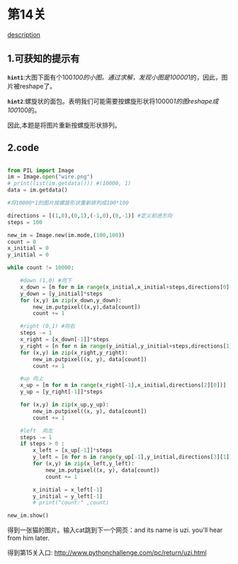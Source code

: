 # 第14关

[description](http://www.pythonchallenge.com/pc/return/italy.html)

## 1.可获知的提示有  
**`hint1`**:大图下面有个100*100的小图。通过求解，发现小图是10000*1的，因此，图片被reshape了。  

**`hint2`**:螺旋状的面包。表明我们可能需要按螺旋形状将10000*1的图reshape成100*100的。  

因此,本题是将图片重新按螺旋形状排列。  

## 2.code
```python

from PIL import Image
im = Image.open("wire.png")
# print(list(im.getdata())) #(10000, 1)
data = im.getdata()

#将10000*1的图片按螺旋形状重新排列成100*100

directions = [(1,0),(0,1),(-1,0),(0,-1)] #定义前进方向
steps = 100

new_im = Image.new(im.mode,(100,100))
count = 0
x_initial = 0
y_initial = 0

while count != 10000:

    #down (1,0) #向下
    x_down = [m for m in range(x_initial,x_initial+steps,directions[0][0])]
    y_down = [y_initial]*steps
    for (x,y) in zip(x_down,y_down):
        new_im.putpixel((x,y),data[count])
        count += 1

    #right (0,1) #向右
    steps -= 1
    x_right = [x_down[-1]]*steps
    y_right = [n for n in range(y_initial,y_initial+steps,directions[1][1])]
    for (x,y) in zip(x_right,y_right):
        new_im.putpixel((x, y), data[count])
        count += 1

    #up 向上
    x_up = [m for m in range(x_right[-1],x_initial,directions[2][0])]
    y_up = [y_right[-1]]*steps

    for (x,y) in zip(x_up,y_up):
        new_im.putpixel((x, y), data[count])
        count += 1

    #left  向左
    steps -= 1
    if steps > 0 :
        x_left = [x_up[-1]]*steps
        y_left = [n for n in range(y_up[-1],y_initial,directions[3][1])]
        for (x,y) in zip(x_left,y_left):
            new_im.putpixel((x, y), data[count])
            count += 1

        x_initial = x_left[-1]
        y_initial = y_left[-1]
        # print("count:" ,count)

new_im.show()


```
得到一张猫的图片。输入cat跳到下一个网页：and its name is uzi. you'll hear from him later. 

得到第15关入口: http://www.pythonchallenge.com/pc/return/uzi.html







